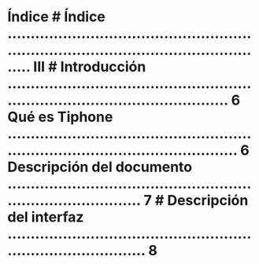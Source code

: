 # Índice # Índice ............................................................................................................... III # Introducción ..................................................................................................... 6 Qué es Tiphone ....................................................................................................... 6 Descripción del documento .................................................................................. 7 # Descripción del interfaz ................................................................................... 8